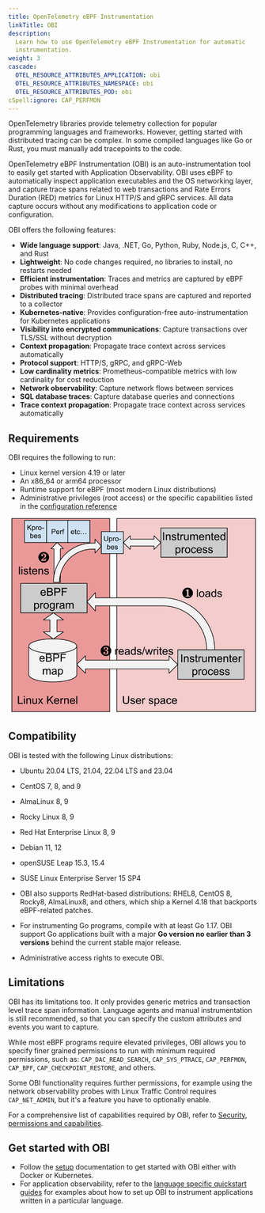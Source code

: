 ```yaml
---
title: OpenTelemetry eBPF Instrumentation
linkTitle: OBI
description:
  Learn how to use OpenTelemetry eBPF Instrumentation for automatic
  instrumentation.
weight: 3
cascade:
  OTEL_RESOURCE_ATTRIBUTES_APPLICATION: obi
  OTEL_RESOURCE_ATTRIBUTES_NAMESPACE: obi
  OTEL_RESOURCE_ATTRIBUTES_POD: obi
cSpell:ignore: CAP_PERFMON
---
```


OpenTelemetry libraries provide telemetry collection for popular programming
languages and frameworks. However, getting started with distributed tracing can
be complex. In some compiled languages like Go or Rust, you must manually add
tracepoints to the code.

OpenTelemetry eBPF Instrumentation (OBI) is an auto-instrumentation tool to
easily get started with Application Observability. OBI uses eBPF to
automatically inspect application executables and the OS networking layer, and
capture trace spans related to web transactions and Rate Errors Duration (RED)
metrics for Linux HTTP/S and gRPC services. All data capture occurs without any
modifications to application code or configuration.

OBI offers the following features:

- **Wide language support**: Java, .NET, Go, Python, Ruby, Node.js, C, C++, and
  Rust
- **Lightweight**: No code changes required, no libraries to install, no
  restarts needed
- **Efficient instrumentation**: Traces and metrics are captured by eBPF probes
  with minimal overhead
- **Distributed tracing**: Distributed trace spans are captured and reported to
  a collector
- **Kubernetes-native**: Provides configuration-free auto-instrumentation for
  Kubernetes applications
- **Visibility into encrypted communications**: Capture transactions over
  TLS/SSL without decryption
- **Context propagation**: Propagate trace context across services automatically
- **Protocol support**: HTTP/S, gRPC, and gRPC-Web
- **Low cardinality metrics**: Prometheus-compatible metrics with low
  cardinality for cost reduction
- **Network observability**: Capture network flows between services
- **SQL database traces**: Capture database queries and connections
- **Trace context propagation**: Propagate trace context across services
  automatically

## Requirements

OBI requires the following to run:

- Linux kernel version 4.19 or later
- An x86_64 or arm64 processor
- Runtime support for eBPF (most modern Linux distributions)
- Administrative privileges (root access) or the specific capabilities listed in
  the [configuration reference](security/)

![OBI eBPF architecture](./ebpf-arch.svg)

## Compatibility

OBI is tested with the following Linux distributions:

- Ubuntu 20.04 LTS, 21.04, 22.04 LTS and 23.04
- CentOS 7, 8, and 9
- AlmaLinux 8, 9
- Rocky Linux 8, 9
- Red Hat Enterprise Linux 8, 9
- Debian 11, 12
- openSUSE Leap 15.3, 15.4
- SUSE Linux Enterprise Server 15 SP4

- OBI also supports RedHat-based distributions: RHEL8, CentOS 8, Rocky8,
  AlmaLinux8, and others, which ship a Kernel 4.18 that backports eBPF-related
  patches.

- For instrumenting Go programs, compile with at least Go 1.17. OBI support Go
  applications built with a major **Go version no earlier than 3 versions**
  behind the current stable major release.
- Administrative access rights to execute OBI.

## Limitations

OBI has its limitations too. It only provides generic metrics and transaction
level trace span information. Language agents and manual instrumentation is
still recommended, so that you can specify the custom attributes and events you
want to capture.

While most eBPF programs require elevated privileges, OBI allows you to specify
finer grained permissions to run with minimum required permissions, such as:
`CAP_DAC_READ_SEARCH`, `CAP_SYS_PTRACE`, `CAP_PERFMON`, `CAP_BPF`,
`CAP_CHECKPOINT_RESTORE`, and others.

Some OBI functionality requires further permissions, for example using the
network observability probes with Linux Traffic Control requires
`CAP_NET_ADMIN`, but it's a feature you have to optionally enable.

For a comprehensive list of capabilities required by OBI, refer to
[Security, permissions and capabilities](security/).

## Get started with OBI

- Follow the [setup](setup/) documentation to get started with OBI either with
  Docker or Kubernetes.
- For application observability, refer to the
  [language specific quickstart guides](quickstart/) for examples about how to
  set up OBI to instrument applications written in a particular language.
